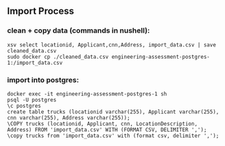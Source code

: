 ## Import Process
### clean + copy data (commands in nushell):
```
xsv select locationid, Applicant,cnn,Address, import_data.csv | save cleaned_data.csv
sudo docker cp ./cleaned_data.csv engineering-assessment-postgres-1:/import_data.csv
```

### import into postgres:
```
docker exec -it engineering-assessment-postgres-1 sh
psql -U postgres
\c postgres
create table trucks (locationid varchar(255), Applicant varchar(255), cnn varchar(255), Address varchar(255));
\COPY trucks (locationid, Applicant, cnn, LocationDescription, Address) FROM 'import_data.csv' WITH (FORMAT CSV, DELIMITER ',');
\copy trucks from 'import_data.csv' with (format csv, delimiter ',');
```
